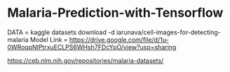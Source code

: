 # Malaria-Prediction-with-Tensorflow

DATA = kaggle datasets download -d iarunava/cell-images-for-detecting-malaria
Model Link = https://drive.google.com/file/d/1u-0WRoqpNlPtrxuECLPS6WHsh7FDcYpO/view?usp=sharing

https://ceb.nlm.nih.gov/repositories/malaria-datasets/

